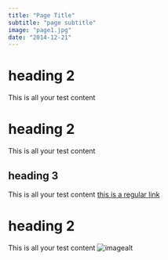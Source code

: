 ```yaml
---
title: "Page Title"
subtitle: "page subtitle"
image: "page1.jpg"     
date: "2014-12-21"
---
```

# heading 2
This is all your test content
# heading 2
This is all your test content
## heading 3
This is all your test content [this is a regular link](https://github.com/)
# heading 2
This is all your test content ![imagealt](https://imagelink.com)